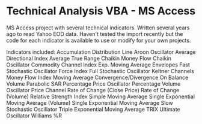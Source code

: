 # Technical Analysis VBA - MS Access

MS Access project with several technical indicators. Written several years ago to read Yahoo EOD data. Haven't tested the import recently but the code for each indicator is available to use or modify for your own projects.

Indicators included:
    Accumulation Distribution Line
    Aroon Oscillator
    Average Directional Index
    Average True Range
    Chaikin Money Flow
    Chaikin Oscillator
    Commodity Channel Index
    Exp. Moving Average Envelopes
    Fast Stochastic Oscillator
    Force Index
    Full Stochastic Oscillator
    Keltner Channels
    Money Flow Index
    Moving Average Convergence/Divergence
    On Balance Volume
    Parabolic SAR
    Percentage Price Oscillator
    Percentage Volume Oscillator
    Price Channel
    Rate of Change (Close Price)
    Rate of Change (Volume)
    Relative Strength Index
    Simple Moving Average
    Single Exponential Moving Average (Volume)
    Single Exponential Moving Average
    Slow Stochastic Oscillator
    Triple Exponential Moving Average
    TRIX
    Ultimate Oscillator
    Williams %R

